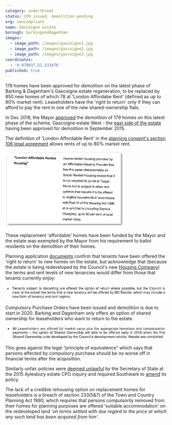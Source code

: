 ```yaml
---
category: underthreat
status: CPO issued, demolition pending
erg: noncompliant
name: Gascoigne estate
borough: barkinganddagenham
images:
  - image_path: /images/gascoigne1.jpg
  - image_path: /images/gascoigne2.jpg
  - image_path: /images/gascoigne3.jpg
coordinates:
  - '0.078037,51.533476'
published: true
---
```

179 homes have been approved for demolition on the latest phase of Barking & Dagenham's Gascoigne estate regeneration, to be replaced by 850 new homes of which 78 at 'London Affordabe Rent' (defined as up to 80% market rent). Leaseholders have the 'right to return'  only if they can afford to pay the rent in one of the new shared-ownership flats. 

In Dec 2018, the Mayor [approved](https://www.london.gov.uk/what-we-do/planning/planning-applications-and-decisions/planning-application-search/gascoigne-estate-west) the demolition of 179 homes on this latest phase of the scheme, Gascoigne estate West - the [east side of the estate](/casestudies/gascoigne/) having been approved for demolition in September 2015.

The definition of 'London Affordable Rent' in the [planning consent's section 106 legal agreement](/images/gascoignes106.pdf) allows rents of up to 80% market rent.

<img src="/images/gascoignes106.png" class="img-fluid rounded img-thumbnail">

These replacement 'affordable' homes have been funded by the Mayor and the estate was exempted by the Mayor from his requirement to ballot residents on the demolition of their homes.

Planning application [documents](/images/bdreside.pdf) confirm that tenants have been offered the 'right to return' to new homes on the estate, but acknowledge that (because the estate is being redeveloped by the Council's new [Housing Company](https://www.lbbd.gov.uk/affordable-rents-reside-housing)) the terms and rent levels of new tenancies would differ from those that tenants currently enjoy: 

<img src="/images/bdreside.png" class="img-fluid rounded img-thumbnail">

Compulsory Purchase Orders have been issued and demolition is due to start in 2020. Barking and Dagenham only offers an option of shared ownership for leaseholders who want to return to the estate.  

<img src="/images/bdresideso.png" class="img-fluid rounded img-thumbnail">

This goes against the legal “principle of equivalence” which says that persons affected by compulsory purchase should be no worse off in financial terms after the acquisition. 

Similarly unfair policies were [deemed unlawful](https://www.theguardian.com/society/2016/sep/16/government-blocks-controversial-plan-to-force-out-housing-estate-residents) by the Secretary of State at the 2015 Aylesbury estate CPO inquiry and required Southwark to [amend](http://moderngov.southwarksites.com/documents/s74901/Report%20Amending%20the%20shared%20equity%20rehousing%20policy%20for%20qualifying%20homeowners%20affected%20by%20regenerati.pdf) its policy.

The lack of a credible rehousing option on replacement homes for leaseholders is a breach of section 233(5&7) of the Town and Country Planning Act 1990, which requires that persons compulsorily removed from their homes for planning purposes are offered 'suitable accommodation' on the redeveloped land _'on terms settled with due regard to the price at which any such land has been acquired from him'_.
